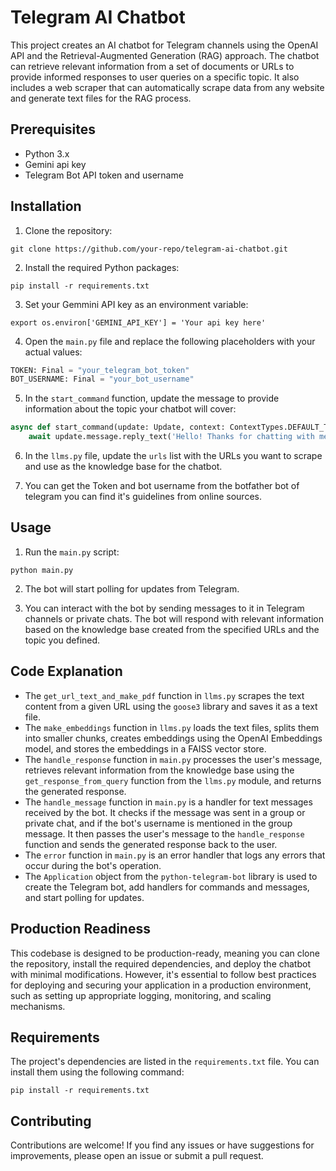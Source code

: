 # Telegram AI Chatbot

This project creates an AI chatbot for Telegram channels using the OpenAI API and the Retrieval-Augmented Generation (RAG) approach. The chatbot can retrieve relevant information from a set of documents or URLs to provide informed responses to user queries on a specific topic. It also includes a web scraper that can automatically scrape data from any website and generate text files for the RAG process.

## Prerequisites

- Python 3.x
- Gemini api key
- Telegram Bot API token and username

## Installation

1. Clone the repository:

```
git clone https://github.com/your-repo/telegram-ai-chatbot.git
```

2. Install the required Python packages:

```
pip install -r requirements.txt
```

3. Set your Gemmini API key as an environment variable:

```
export os.environ['GEMINI_API_KEY'] = 'Your api key here'
```

4. Open the `main.py` file and replace the following placeholders with your actual values:

```python
TOKEN: Final = "your_telegram_bot_token"
BOT_USERNAME: Final = "your_bot_username"
```

5. In the `start_command` function, update the message to provide information about the topic your chatbot will cover:

```python
async def start_command(update: Update, context: ContextTypes.DEFAULT_TYPE):
    await update.message.reply_text('Hello! Thanks for chatting with me. You can chat with me on the [topic] topic!')
```

6. In the `llms.py` file, update the `urls` list with the URLs you want to scrape and use as the knowledge base for the chatbot.

7. You can get the Token and bot username from the botfather bot of telegram you can find it's guidelines from online sources.
## Usage

1. Run the `main.py` script:

```
python main.py
```

2. The bot will start polling for updates from Telegram.

3. You can interact with the bot by sending messages to it in Telegram channels or private chats. The bot will respond with relevant information based on the knowledge base created from the specified URLs and the topic you defined.

## Code Explanation

- The `get_url_text_and_make_pdf` function in `llms.py` scrapes the text content from a given URL using the `goose3` library and saves it as a text file.
- The `make_embeddings` function in `llms.py` loads the text files, splits them into smaller chunks, creates embeddings using the OpenAI Embeddings model, and stores the embeddings in a FAISS vector store.
- The `handle_response` function in `main.py` processes the user's message, retrieves relevant information from the knowledge base using the `get_response_from_query` function from the `llms.py` module, and returns the generated response.
- The `handle_message` function in `main.py` is a handler for text messages received by the bot. It checks if the message was sent in a group or private chat, and if the bot's username is mentioned in the group message. It then passes the user's message to the `handle_response` function and sends the generated response back to the user.
- The `error` function in `main.py` is an error handler that logs any errors that occur during the bot's operation.
- The `Application` object from the `python-telegram-bot` library is used to create the Telegram bot, add handlers for commands and messages, and start polling for updates.

## Production Readiness

This codebase is designed to be production-ready, meaning you can clone the repository, install the required dependencies, and deploy the chatbot with minimal modifications. However, it's essential to follow best practices for deploying and securing your application in a production environment, such as setting up appropriate logging, monitoring, and scaling mechanisms.

## Requirements

The project's dependencies are listed in the `requirements.txt` file. You can install them using the following command:

```
pip install -r requirements.txt
```

## Contributing

Contributions are welcome! If you find any issues or have suggestions for improvements, please open an issue or submit a pull request.
